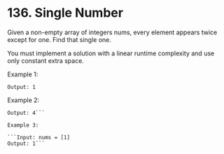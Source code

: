 # 136. Single Number

Given a non-empty array of integers nums, every element appears twice except for one. Find that single one.

You must implement a solution with a linear runtime complexity and use only constant extra space.

Example 1:

```Input: nums = [2,2,1]
Output: 1
```
Example 2:

```Input: nums = [4,1,2,1,2]
Output: 4```

Example 3:

```Input: nums = [1]
Output: 1```
